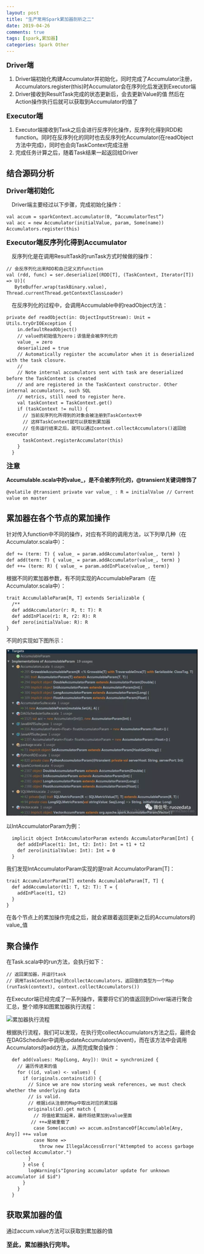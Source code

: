 ```yaml
---
layout: post
title: "生产常用Spark累加器剖析之二"
date: 2019-04-26
comments: true
tags: [spark,累加器]
categories: Spark Other
---
```



<font size=4><b>Driver端</b></font>

1. Driver端初始化构建Accumulator并初始化，同时完成了Accumulator注册，Accumulators.register(this)时Accumulator会在序列化后发送到Executor端
2. Driver接收到ResultTask完成的状态更新后，会去更新Value的值 然后在Action操作执行后就可以获取到Accumulator的值了

<font size=4><b>Executor端</b></font>

1. Executor端接收到Task之后会进行反序列化操作，反序列化得到RDD和function。同时在反序列化的同时也去反序列化Accumulator(在readObject方法中完成)，同时也会向TaskContext完成注册
2. 完成任务计算之后，随着Task结果一起返回给Driver
<!--more--> 

## 结合源码分析

<font size=4><b>Driver端初始化</b></font>

&ensp;&ensp;Driver端主要经过以下步骤，完成初始化操作：

```
val accum = sparkContext.accumulator(0, “AccumulatorTest”)
val acc = new Accumulator(initialValue, param, Some(name))
Accumulators.register(this)
```

<font size=4><b>Executor端反序列化得到Accumulator</b></font>

&ensp;&ensp;反序列化是在调用ResultTask的runTask方式时候做的操作：

```
// 会反序列化出来RDD和自己定义的function
val (rdd, func) = ser.deserialize[(RDD[T], (TaskContext, Iterator[T]) => U)](
   ByteBuffer.wrap(taskBinary.value), Thread.currentThread.getContextClassLoader)
```

&ensp;&ensp;在反序列化的过程中，会调用Accumulable中的readObject方法：

```
private def readObject(in: ObjectInputStream): Unit = Utils.tryOrIOException {
    in.defaultReadObject()
    // value的初始值为zero；该值是会被序列化的
    value_ = zero
    deserialized = true
    // Automatically register the accumulator when it is deserialized with the task closure.
    //
    // Note internal accumulators sent with task are deserialized before the TaskContext is created
    // and are registered in the TaskContext constructor. Other internal accumulators, such SQL
    // metrics, still need to register here.
    val taskContext = TaskContext.get()
    if (taskContext != null) {
      // 当前反序列化所得到的对象会被注册到TaskContext中
      // 这样TaskContext就可以获取到累加器
      // 任务运行结束之后，就可以通过context.collectAccumulators()返回给executor
      taskContext.registerAccumulator(this)
    }
  }
```

<font size=4><b>注意</b></font>

**Accumulable.scala中的value_，是不会被序列化的，@transient关键词修饰了**

```
@volatile @transient private var value_ : R = initialValue // Current value on master

```

## 累加器在各个节点的累加操作

针对传入function中不同的操作，对应有不同的调用方法，以下列举几种（在Accumulator.scala中）：

```
def += (term: T) { value_ = param.addAccumulator(value_, term) }
def add(term: T) { value_ = param.addAccumulator(value_, term) }
def ++= (term: R) { value_ = param.addInPlace(value_, term)}
```

根据不同的累加器参数，有不同实现的AccumulableParam（在Accumulator.scala中）：

```
trait AccumulableParam[R, T] extends Serializable {
  /**
  def addAccumulator(r: R, t: T): R
  def addInPlace(r1: R, r2: R): R
  def zero(initialValue: R): R
}
```

不同的实现如下图所示：

![enter description here](/assets/blogImg/累加器在各个节点的操作.png)

以IntAccumulatorParam为例：

```
  implicit object IntAccumulatorParam extends AccumulatorParam[Int] {
    def addInPlace(t1: Int, t2: Int): Int = t1 + t2
    def zero(initialValue: Int): Int = 0
  }
```

我们发现IntAccumulatorParam实现的是trait AccumulatorParam[T]：

```
trait AccumulatorParam[T] extends AccumulableParam[T, T] {
  def addAccumulator(t1: T, t2: T): T = {
    addInPlace(t1, t2)
  }
}
```

在各个节点上的累加操作完成之后，就会紧跟着返回更新之后的Accumulators的value_值

## 聚合操作

在Task.scala中的run方法，会执行如下：

```
// 返回累加器，并运行task
// 调用TaskContextImpl的collectAccumulators，返回值的类型为一个Map
(runTask(context), context.collectAccumulators())
```

在Executor端已经完成了一系列操作，需要将它们的值返回到Driver端进行聚合汇总，整个顺序如图累加器执行流程：

![累加器执行流程](/source/assets/pic/累加器执行流程图.png)

根据执行流程，我们可以发现，在执行完collectAccumulators方法之后，最终会在DAGScheduler中调用updateAccumulators(event)，而在该方法中会调用Accumulators的add方法，从而完成聚合操作：

```
  def add(values: Map[Long, Any]): Unit = synchronized {
    // 遍历传进来的值
    for ((id, value) <- values) {
      if (originals.contains(id)) {
        // Since we are now storing weak references, we must check whether the underlying data
        // is valid.
        // 根据id从注册的Map中取出对应的累加器
        originals(id).get match {
          // 将值给累加起来，最终将结果加到value里面
         // ++=是被重载了
          case Some(accum) => accum.asInstanceOf[Accumulable[Any, Any]] ++= value
          case None =>
            throw new IllegalAccessError("Attempted to access garbage collected Accumulator.")
        }
      } else {
        logWarning(s"Ignoring accumulator update for unknown accumulator id $id")
      }
    }
  }
```

## 获取累加器的值

通过accum.value方法可以获取到累加器的值

<font size=3><b>至此，累加器执行完毕。</b></font>